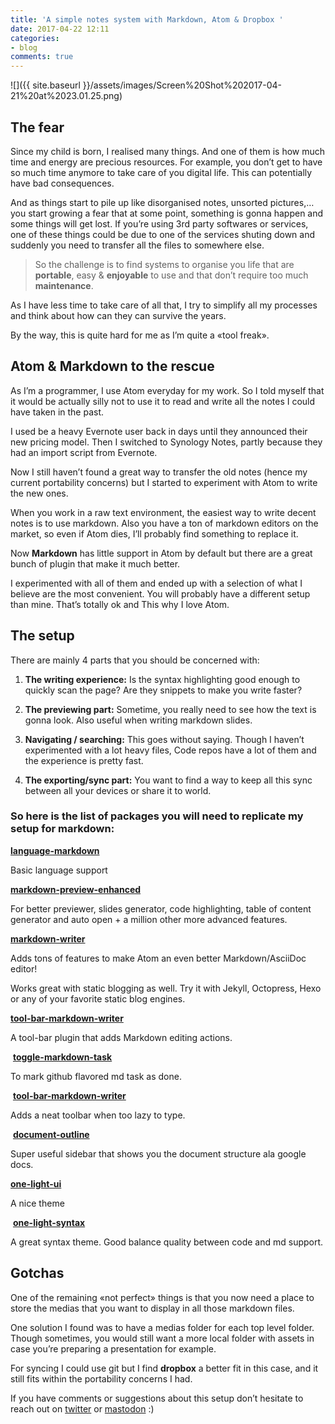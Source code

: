 ```yaml
---
title: 'A simple notes system with Markdown, Atom & Dropbox '
date: 2017-04-22 12:11
categories:
- blog
comments: true
---
```

![]({{ site.baseurl }}/assets/images/Screen%20Shot%202017-04-21%20at%2023.01.25.png)


## The fear


Since my child is born, I realised many things. And one of them is how much time and energy are precious resources. For example, you don’t get to have so much time anymore to take care of you digital life. This can potentially have bad consequences.

And as things start to pile up like disorganised notes, unsorted pictures,… you start growing a fear that at some point, something is gonna happen and some things will get lost. If you’re using 3rd party softwares or services, one of these things could be due to one of the services shuting down and suddenly you need to transfer all the files to somewhere else.

<blockquote>
<p>So the challenge is to find systems to organise you life that are <strong>portable</strong>, easy &amp; <strong>enjoyable</strong> to use and that don’t require too much <strong>maintenance</strong>.</p>
</blockquote>

As I have less time to take care of all that, I try to simplify all my processes and think about how can they can survive the years.

By the way, this is quite hard for me as I’m quite a «tool freak».


## Atom & Markdown to the rescue


As I’m a programmer, I use Atom everyday for my work. So I told myself that it would be actually silly not to use it to read and write all the notes I could have taken in the past.


I used be a heavy Evernote user back in days until they announced their new pricing model. Then I switched to Synology Notes, partly because they had an import script from Evernote.


Now I still haven’t found a great way to transfer the old notes (hence my current portability concerns) but I started to experiment with Atom to write the new ones.

When you work in a raw text environment, the easiest way to write decent notes is to use markdown. Also you have a ton of markdown editors on the market, so even if Atom dies, I’ll probably find something to replace it.


Now **Markdown** has little support in Atom by default but there are a great bunch of plugin that make it much better.


I experimented with all of them and ended up with a selection of what I believe are the most convenient. You will probably have a different setup than mine. That’s totally ok and This why I love Atom.


## The setup


There are mainly 4 parts that you should be concerned with:


1. **The writing experience:** Is the syntax highlighting good enough to quickly scan the page? Are they snippets to make you write faster?

2. **The previewing part:** Sometime, you really need to see how the text is gonna look. Also useful when writing markdown slides.

3. **Navigating / searching:** This goes without saying. Though I haven’t experimented with a lot heavy files, Code repos have a lot of them and the experience is pretty fast.

4. **The exporting/sync part:** You want to find a way to keep all this sync between all your devices or share it to world.


### So here is the list of packages you will need to replicate my setup for markdown:


**[language-markdown](https://atom.io/packages/language-markdown)**

Basic language support


**[markdown-preview-enhanced](https://atom.io/packages/markdown-preview-enhanced)**

For better previewer, slides generator, code highlighting, table of content generator and auto open + a million other more advanced features.


**[markdown-writer](https://atom.io/packages/markdown-writer)**

Adds tons of features to make Atom an even better Markdown/AsciiDoc editor!

Works great with static blogging as well. Try it with Jekyll, Octopress, Hexo or any of your favorite static blog engines.

**[tool-bar-markdown-writer](https://atom.io/packages/tool-bar-markdown-writer)**

A tool-bar plugin that adds Markdown editing actions.

 **[toggle-markdown-task](https://atom.io/packages/toggle-markdown-task)**

To mark github flavored md task as done.


 **[tool-bar-markdown-writer](https://atom.io/packages/tool-bar-markdown-writer)**

Adds a neat toolbar when too lazy to type.


 **[document-outline](https://atom.io/packages/document-outline)**

Super useful sidebar that shows you the document structure ala google docs.


**[one-light-ui](https://atom.io/themes/one-light-ui)**

A nice theme

 **[one-light-syntax](https://atom.io/themes/one-light-syntax)**

A great syntax theme. Good balance quality between code and md support.


## Gotchas

One of the remaining «not perfect» things is that you now need a place to store the medias that you want to display in all those markdown files.

One solution I found was to have a medias folder for each top level folder. Though sometimes, you would still want a more local folder with assets in case you’re preparing a presentation for example.

For syncing I could use git but I find **dropbox** a better fit in this case, and it still fits within the portability concerns I had.

If you have comments or suggestions about this setup don’t hesitate to reach out on [twitter](https://twitter.com/borisrorsvort) or [mastodon](https://mastodon.social/@borisrorsvort) :)